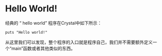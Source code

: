 # Hello World!

经典的 “ hello world” 程序在Crystal中如下所示：

```crystal
puts "Hello world!"
```

从这里我们可以发现，整个程序的入口就是程序自己，我们并不需要额外定义一个“main”函数或者其他类似的东西。

